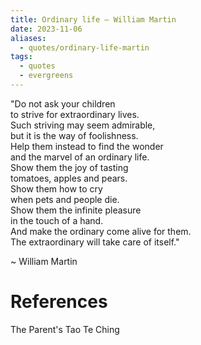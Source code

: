 ```yaml
---
title: Ordinary life — William Martin
date: 2023-11-06
aliases:
  - quotes/ordinary-life-martin
tags:
  - quotes
  - evergreens
---
```

"Do not ask your children  
to strive for extraordinary lives.   
Such striving may seem admirable,   
but it is the way of foolishness.   
Help them instead to find the wonder  
and the marvel of an ordinary life.   
Show them the joy of tasting   
tomatoes, apples and pears.   
Show them how to cry  
when pets and people die.   
Show them the infinite pleasure   
in the touch of a hand.  
And make the ordinary come alive for them.   
The extraordinary will take care of itself."

~ William Martin

# References

The Parent's Tao Te Ching